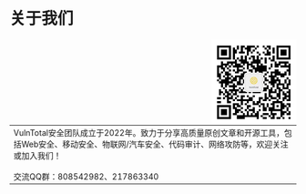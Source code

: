 # 关于我们

<table><tr>
<td>VulnTotal安全团队成立于2022年。致力于分享高质量原创文章和开源工具，包括Web安全、移动安全、物联网/汽车安全、代码审计、网络攻防等，欢迎关注或加入我们！<br /><br />交流QQ群：808542982、217863340</td>
<img align="right" src="./img/gzh.jpg" width="150">
</tr></table>
